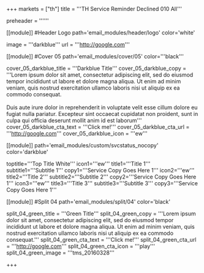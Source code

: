 +++
markets = ["th"]
title = '''TH Service Reminder Declined 010 All'''


preheader = ''''''

[[module]] #Header Logo
path='email_modules/header/logo'
color='white'

  image = '''darkblue'''
  url = '''http://google.com'''

[[module]] #Cover 05
path='email_modules/cover/05'
color='''black'''

  cover_05_darkblue_title = '''Darkblue Title'''
  cover_05_darkblue_copy = '''Lorem ipsum dolor sit amet, consectetur adipiscing elit, sed do eiusmod tempor incididunt ut labore et dolore magna aliqua. Ut enim ad minim veniam, quis nostrud exercitation ullamco laboris nisi ut aliquip ex ea commodo consequat.<br><br>Duis aute irure dolor in reprehenderit in voluptate velit esse cillum dolore eu fugiat nulla pariatur. Excepteur sint occaecat cupidatat non proident, sunt in culpa qui officia deserunt mollit anim id est laborum'''
  cover_05_darkblue_cta_text = '''Click me!'''
  cover_05_darkblue_cta_url = '''http://google.com'''
  cover_05_darkblue_icon = '''ew'''

[[module]]
path='email_modules/custom/svcstatus_nocopy'
color='darkblue'

  toptitle='''Top Title White'''
  icon1='''ew'''
  title1='''Title 1'''
  subtitle1='''Subtitle 1'''
  copy1='''Service Copy Goes Here 1'''
  icon2='''ew'''
  title2='''Title 2'''
  subtitle2='''Subtitle 2'''
  copy2='''Service Copy Goes Here 1'''
  icon3='''ew'''
  title3='''Title 3'''
  subtitle3='''Subtitle 3'''
  copy3='''Service Copy Goes Here 1'''

[[module]] #Split 04
path='email_modules/split/04'
color='black'

  split_04_green_title = '''Green Title'''
  split_04_green_copy = '''Lorem ipsum dolor sit amet, consectetur adipiscing elit, sed do eiusmod tempor incididunt ut labore et dolore magna aliqua. Ut enim ad minim veniam, quis nostrud exercitation ullamco laboris nisi ut aliquip ex ea commodo consequat.'''
  split_04_green_cta_text = '''Click me!'''
  split_04_green_cta_url = '''http://google.com'''
  split_04_green_cta_icon = '''play'''
  split_04_green_image = '''tms_20160328'''

+++